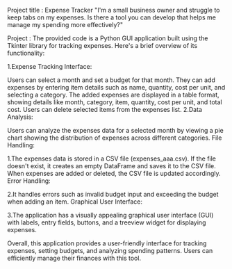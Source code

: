 Project title : Expense Tracker
"I'm a small business owner and struggle to keep tabs on my expenses. Is there a tool you can develop that
helps me manage my spending more effectively?"

Project :
The provided code is a Python GUI application built using the Tkinter library for tracking expenses. Here's a brief overview of its functionality:

1.Expense Tracking Interface:

Users can select a month and set a budget for that month.
They can add expenses by entering item details such as name, quantity, cost per unit, and selecting a category.
The added expenses are displayed in a table format, showing details like month, category, item, quantity, cost per unit, and total cost.
Users can delete selected items from the expenses list.
2.Data Analysis:

Users can analyze the expenses data for a selected month by viewing a pie chart showing the distribution of expenses across different categories.
File Handling:

1.The expenses data is stored in a CSV file (expenses_aaa.csv).
If the file doesn't exist, it creates an empty DataFrame and saves it to the CSV file.
When expenses are added or deleted, the CSV file is updated accordingly.
Error Handling:

2.It handles errors such as invalid budget input and exceeding the budget when adding an item.
Graphical User Interface:

3.The application has a visually appealing graphical user interface (GUI) with labels, entry fields, buttons, and a treeview widget for displaying expenses.

Overall, this application provides a user-friendly interface for tracking expenses, setting budgets, and analyzing spending patterns. Users can efficiently manage their finances with this tool.
